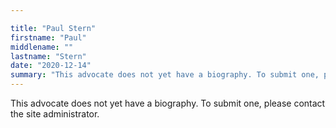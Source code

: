 ```yaml
---

title: "Paul Stern"
firstname: "Paul"
middlename: ""
lastname: "Stern"
date: "2020-12-14"
summary: "This advocate does not yet have a biography. To submit one, please contact the site administrator."
---
```

This advocate does not yet have a biography. To submit one, please contact the site administrator.

